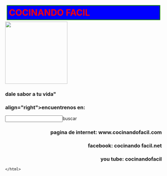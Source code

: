 <!DOCTYPE HTML>
<html>
<html lang="es">
  <head>
     <meta charset="utf-8/">
    <title><h2>Pagina</h1></title>
    <style>
      h1{
    color: red;
    border: 2px solid green;
    background-color: blue;
    margin: 5px;
    padding: 5px;
    }
    .contenedor{
    text-aling: center;
    background-color: blue;
     border: 2px solid blue;
    height: 500px;
    width: 500px;
    float: right;
   }
    .uno{
    }
    .dos{
    }
      </head>
    </style>
  <body>
    <div class="cocina">
      <h1>COCINANDO FACIL</h1>
      <img src="C:/Users/Nadia/Pictures/chef.jpg"width="200px" height="200px">
      <h3 aling="center">dale sabor a tu vida"</h3>
      </div>
    <div class="encuentrenos en:">
      <h3>align="right">encuentrenos en:</h3>
      <input type="botton">buscar</botton>
    <h3 align="right">pagina de internet: www.cocinandofacil.com</h3>
    <h3 align="right">facebook: cocinando facil.net</h3>
    <h3 align="right">you tube: cocinandofacil</h3>
    </body>
    
    </html>
      
      
      
      
      
      
      
      
      
      
